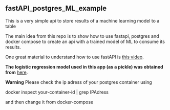 ## fastAPI_postgres_ML_example
This is a very simple api to store results of a machine learning model to a table


The main idea from this repo is to show how to use fastapi, postgres and docker compose to create an api with a trained model of ML to consume its results. 

One great material to understand how to use fastAPI is [this video](https://www.youtube.com/watch?v=1zMQBe0l1bM&t=3476s).

**The logistic regression model used in this app (as a pickle) was obtained from** [here](https://www.kaggle.com/startupsci/titanic-data-science-solutions).

**Warning**
Please check the ip adress of your postgres container using
  
  docker inspect your-container-id | grep IPAdress
  
and then change it from docker-compose
